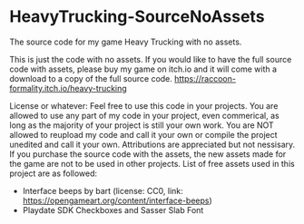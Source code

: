 # HeavyTrucking-SourceNoAssets
The source code for my game Heavy Trucking with no assets.

This is just the code with no assets. If you would like to have the full source code with assets, please buy my game on itch.io and it will come with a download to a copy of the full source code.
https://raccoon-formality.itch.io/heavy-trucking

License or whatever:
  Feel free to use this code in your projects. You are allowed to use any part of my code in your project, even commerical, as long as the majority of your project is still your own work. You are NOT allowed to reupload my code and call it your own or compile the project unedited and call it your own. Attributions are appreciated but not nessisary. If you purchase the source code with the assets, the new assets made for the game are not to be used in other projects. List of free assets used in this project are as followed:

  - Interface beeps by bart (license: CC0, link: https://opengameart.org/content/interface-beeps)
  - Playdate SDK Checkboxes and Sasser Slab Font
  
